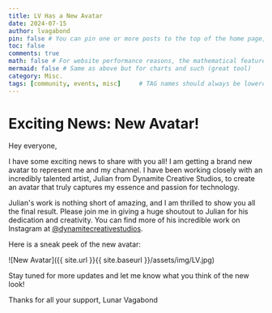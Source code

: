 ```yaml
---
title: LV Has a New Avatar
date: 2024-07-15
author: lvagabond
pin: false # You can pin one or more posts to the top of the home page, and the fixed posts are sorted in reverse order according to their release date
toc: false
comments: true
math: false # For website performance reasons, the mathematical feature won’t be loaded by default. But it can be enabled
mermaid: false # Same as above but for charts and such (great tool)
category: Misc.
tags: [community, events, misc]     # TAG names should always be lowercase
---
```


# Exciting News: New Avatar!

Hey everyone,

I have some exciting news to share with you all! I am getting a brand new avatar to represent me and my channel. I have been working closely with an incredibly talented artist, Julian from Dynamite Creative Studios, to create an avatar that truly captures my essence and passion for technology.

Julian's work is nothing short of amazing, and I am thrilled to show you all the final result. Please join me in giving a huge shoutout to Julian for his dedication and creativity. You can find more of his incredible work on Instagram at [@dynamitecreativestudios](https://www.instagram.com/dynamitecreativestudios/).

Here is a sneak peek of the new avatar:

![New Avatar]({{ site.url }}{{ site.baseurl }}/assets/img/LV.jpg)

Stay tuned for more updates and let me know what you think of the new look!

Thanks for all your support,
Lunar Vagabond
